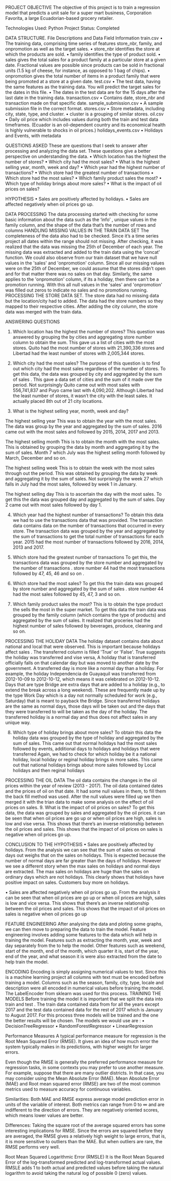 PROJECT OBJECTIVE
The objective of this project is to train a regression model that predicts a unit sale for a super mart business, Corporation Favorita, a large Ecuadorian-based grocery retailer.

Technologies Used: Python
Project Status: Completed 

DATA STRUCTURE.
File Descriptions and Data Field Information
train.csv
•	The training data, comprising time series of features store_nbr, family, and onpromotion as well as the target sales.
•	store_nbr identifies the store at which the products are sold.
•	family identifies the type of product sold.
•	sales gives the total sales for a product family at a particular store at a given date. Fractional values are possible since products can be sold in fractional units (1.5 kg of cheese, for instance, as opposed to 1 bag of chips).
•	onpromotion gives the total number of items in a product family that were being promoted at a store at a given date.
test.csv
•	The test data, having the same features as the training data. You will predict the target sales for the dates in this file.
•	The dates in the test data are for the 15 days after the last date in the training data.
transaction.csv
•	Contains date, store_nbr and transaction made on that specific date.
sample_submission.csv
•	A sample submission file in the correct format.
stores.csv
•	Store metadata, including city, state, type, and cluster.
•	cluster is a grouping of similar stores.
oil.csv
•	Daily oil price which includes values during both the train and test data timeframes. (Ecuador is an oil-dependent country and its economical health is highly vulnerable to shocks in oil prices.)
holidays_events.csv
•	Holidays and Events, with metadata

QUESTIONS ASKED
These are questions that I seek to answer after processing and analyzing the data set. These questions give a better perspective on understanding the data.
•	Which location has the highest the number of stores?
•	Which city had the most sales?
•	What is the highest selling year, month, week and day?
•	Which year had the highest number of transactions?
•	Which store had the greatest number of transactions
•	Which store had the most sales?
•	Which family product sales the most?
•	Which type of holiday brings about more sales?
•	What is the impact of oil prices on sales?

HYPOTHESIS 
•	Sales are positively affected by holidays.
•	Sales are affected negatively when oil prices go up.







DATA PROCESSING
The data processing started with checking for some basic information about the data such as the ‘info’ , unique values in the family column, and the shape of the data  that’s the number of rows and columns 
HANDLING MISSING VALUES IN THE TRAIN DATA SET
The completeness of the data also had to be checked. Since it’s a time series project all dates within the range should not missing. After checking, it was realized that the data was missing the 25th of December of each year.  The missing data was extracted and added to the train data using the ‘concat’ function. 
We could also observe from our train dataset that we have null values in the 'sales' and 'onpromotion' column. Since all our missing values were on the 25th of December, we could assume that the stores didn't open and for that matter there was no sales on that day. Similarly, the same applies to the 'onpromotion' column, if its a holiday, then there can't be a promotion running. With this all null values in the 'sales' and 'onpromotion' was filled out zeros to indicate no sales and no promotions running.
PROCESSING THE STORE DATA SET.
The store data had no missing data but the location/city had to added. The data had the store numbers so they mapped to their respective cities. After adding the city column, the store data was merged with the train data.

ANSWERING QUESTIONS
1.	Which location has the highest the number of stores?
This question was answered by grouping the by cities and aggregating store number column to obtain the sum. This gave us a list of cities with the most stores. Quito had the most number of stores with 21,390,336 stores and Libertad had the least number of stores with 2,005,344 stores.


2.	Which city had the most sales?
The purpose of this question is to find out which city had the most sales regardless of the number of stores. 
To get this data, the data was grouped by city and aggregated by the sum of sales . This gave a data set of cities and the sum of it made over the period. Not surprisingly Quito came out with most sales with 556,741,837 and Puyo came last with 4,090,202. 
Although Libertad had the least number of stores, it wasn’t the city with the least sales. It actually placed 8th out of 21 city locations.
 

3.	What is the highest selling year, month, week and day?

The highest selling year
This was to obtain the year with the most sales. The data was group by the year and aggregated by the sum of sales. 2016 came out with the most sales and followed by 2015, 2014, 2017 and 2013.
 

The highest selling month
This is to obtain the month with the most sales. This is obtained by grouping the data by month and aggregating it by the sum of sales. Month 7 which July was the highest selling month followed by March, December and so on.
 
The highest selling week
This is to obtain the week with the most sales through out the period. This was obtained by grouping the data by week and aggregating it by the sum of sales. Not surprisingly the week 27 which falls in July had the most sales, followed by week 1 in January.
 

The highest selling day
This is to ascertain the day with the most sales. To get this the data was grouped day and aggregated by the sum of sales. Day 2 came out with most sales followed by day 1.
 

4.	Which year had the highest number of transactions?
To obtain this data we had to use the transactions data that was provided.  The transaction data contains data on the number of transactions that occurred in every store.
The transaction data was grouped by the year and aggregated by the sum of transactions to get the total number of transactions for each year. 2015 had the most number of transactions followed by 2016,  2014,  2013 and 2017.

5.	Which store had the greatest number of transactions
To get this, the transactions data was grouped by the store number and aggregated by the number of transactions . store number 44 had the most transactions followed by 47, 45, 46 and so on .
 
6.	Which store had the most sales?
To get this the train data was grouped by store number and aggregated by the sum of sales . store number 44 had the most sales followed by 45, 47, 3 and so on.
 

7.	Which family product sales the most?
This is to obtain the type product the sells the most in the super market. To get this data the train data was grouped by the family column (which contains the type of products) and aggregated by the sum of sales. It realized that groceries had the highest number of sales followed by beverages, produce, cleaning and so on.
 
PROCESSING THE HOLIDAY DATA
The holiday dataset contains data about national and local that were observed. This is important because holidays affect sales .
The transferred column is filled 'True' or 'False'. True suggests the holiday was transferred and vise versa, A holiday that is transferred officially falls on that calendar day but was moved to another date by the government. A transferred day is more like a normal day than a holiday. For example, the holiday Independencia de Guayaquil was transferred from 2012-10-09 to 2012-10-12, which means it was celebrated on 2012-10-12.
Days that are type Bridge are extra days that are added to a holiday (e.g., to extend the break across a long weekend). These are frequently made up by the type Work Day which is a day not normally scheduled for work (e.g., Saturday) that is meant to payback the Bridge.
Since transferred holidays are the same as normal days, those days will be taken out and the days that they were transferred to will be taken as the day of the holiday. The transferred holiday is a normal day and thus does not affect sales in any unique way.

8.	Which type of holiday brings about more sales?
To obtain this data the holiday data was grouped by the type of holiday and aggregated by the sum of sales. This came out that normal holidays had the most sales followed by events, additional days to holidays and holidays that were transferred
Again, we had to check for which holiday be it a national holiday, local holiday or reginal holiday brings in more sales. This came out that national holidays brings about more sales followed by Local holidays and then reginal holidays

PROCESSING THE OIL DATA
The oil data contains the changes in the oil prices within the year of review (2013 - 2017). The oil data contained dates and the prices of oil on that date. It had some null values in them, to fill them the back fill method was used. After the null values were filled up we then merged it with the trian data to make some analysis on the effect of oil prices on sales.
9.	What is the impact of oil prices on sales?
To get this data, the data was grouped by sales and aggregated by the oil prices. it can be seen that when oil prices are go up or when oil prices are high, sales is low and vise versa. This shows that there’s an inverse relationship between the oil prices and sales. This shows that the impact of oil prices on sales is negative when oil prices go up.
 
CONCLUSION TO THE HYPOTHESIS
•	Sales are positively affected by holidays.
From the analysis we can see that the sum of sales on normal days out weighs that on the sales on holidays. This is expected because the number of normal days are far greater than the days of holidays.
However we see a different story when the max sales on holidays and normal days are extracted. The max sales on holidays are huge than the sales on ordinary days which are not holidays. This clearly shows that holidays have positive impact on sales. Customers buy more on holidays.

•	Sales are affected negatively when oil prices go up.
From the analysis it can be seen that when oil prices are go up or when oil prices are high, sales is low and vice versa. This shows that there’s an inverse relationship between the oil prices and sales. This shows that the impact of oil prices on sales is negative when oil prices go up



FEATURE ENGINEERING
After analysing the data and ploting some graphs, we can then move to preparing the data to train the model. Feature engineering involves adding some features to the data which will help in training the model. 
Features such as extracting the month, year, week and day separately from the to help the model. Other features such as weekend, start of the month, end of the month, which quarter it is, start of the year, end of the year,  and what season it is were also extracted from the date to help train the model.


ENCODING 
Encoding is simply assigning numerical values to text. Since this is a machine learning project all columns with text must be encoded before training a model. Columns such as the season, family, city, type, locale and description were all encoded in numerical values before training the model. The LabelEncoder from sklearn was used for this process.
TRAINING THE MODELS
Before training the model it is important that we split the data into train and test .  The train data contained data from for all the years except  2017 and the test data contained data for the rest of 2017 which is January to August 2017.
For this process three models will be trained and the one the better results will be chosen. The models we would use are :
•	DecisionTreeRegressor
•	RandomForestRegressor
•	LinearRegression

Performance Measures
A typical performance measure for regression is the Root Mean Squared Error (RMSE). It gives an idea of how much error the system typically makes in its predictions, with higher weight for larger errors. 

Even though the RMSE is generally the preferred performance measure for regression tasks, in some contexts you may prefer to use another measure. For example, suppose that there are many outlier districts. In that case, you may consider using the Mean Absolute Error (MAE). 
Mean Absolute Error (MAE) and Root mean squared error (RMSE) are two of the most common metrics used to measure accuracy for continuous variables. 

Similarities: Both MAE and RMSE express average model prediction error in units of the variable of interest. Both metrics can range from 0 to ∞ and are indifferent to the direction of errors. They are negatively oriented scores, which means lower values are better. 

Differences: Taking the square root of the average squared errors has some interesting implications for RMSE. Since the errors are squared before they are averaged, the RMSE gives a relatively high weight to large errors, that is, it is more sensitive to outliers than the MAE. But when outliers are rare, the RMSE performs very well.

Root Mean Squared Logarithmic Error (RMSLE)
It is the Root Mean Squared Error of the log-transformed predicted and log-transformed actual values. RMSLE adds 1 to both actual and predicted values before taking the natural logarithm to avoid taking the natural log of possible 0 (zero) values.

